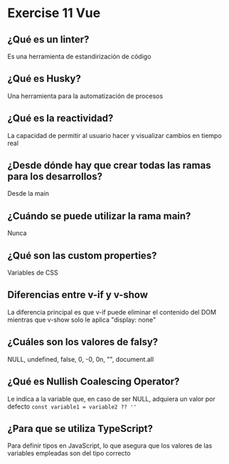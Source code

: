 # Exercise 11 Vue

## ¿Qué es un linter?

Es una herramienta de estandirización de código

## ¿Qué es Husky?

Una herramienta para la automatización de procesos

## ¿Qué es la reactividad?

La capacidad de permitir al usuario hacer y visualizar cambios en tiempo real

## ¿Desde dónde hay que crear todas las ramas para los desarrollos?

Desde la main

## ¿Cuándo se puede utilizar la rama main?

Nunca

## ¿Qué son las custom properties?

Variables de CSS

## Diferencias entre v-if y v-show

La diferencia principal es que v-if puede eliminar el contenido del DOM mientras que v-show solo le aplica "display: none"

## ¿Cuáles son los valores de falsy?

NULL, undefined, false, 0, -0, 0n, "", document.all

## ¿Qué es Nullish Coalescing Operator?

Le indica a la variable que, en caso de ser NULL, adquiera un valor por defecto ```const variable1 = variable2 ?? ''```

## ¿Para que se utiliza TypeScript?

Para definir tipos en JavaScript, lo que asegura que los valores de las variables empleadas son del tipo correcto
